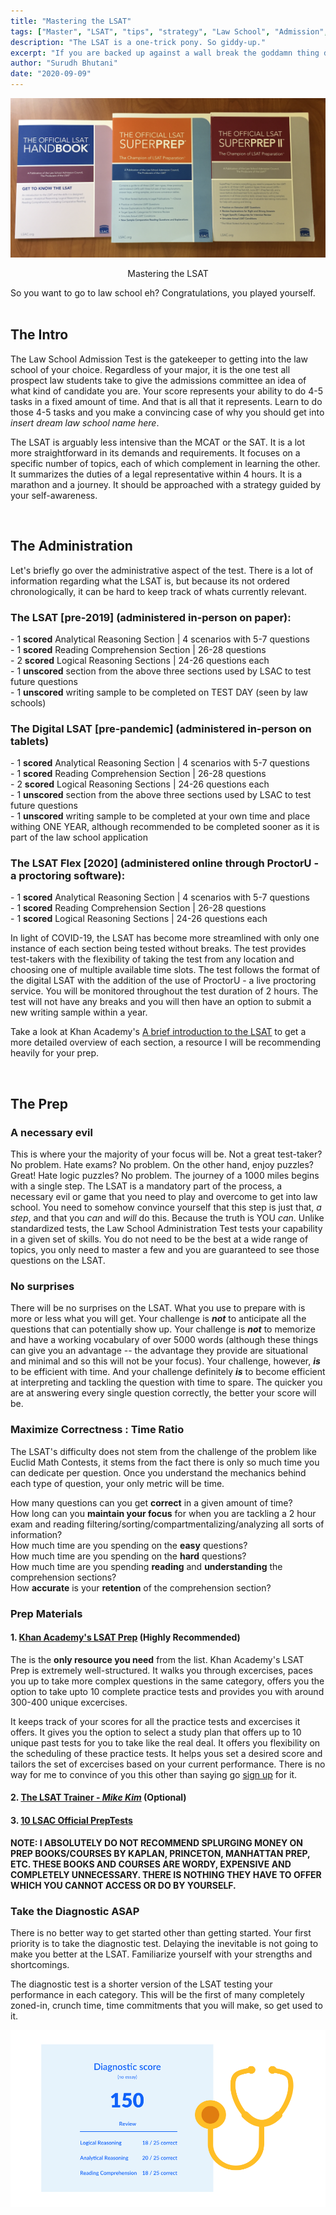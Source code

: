 ```yaml
---
title: "Mastering the LSAT"
tags: ["Master", "LSAT", "tips", "strategy", "Law School", "Admission", "Test"]
description: "The LSAT is a one-trick pony. So giddy-up."
excerpt: "If you are backed up against a wall break the goddamn thing down. -Harvey Specter"
author: "Surudh Bhutani"
date: "2020-09-09"
---
```


<img src="./feature.jpg" alt="Mastering the LSAT"/><p style="text-align:center;">Mastering the LSAT</p>
So you want to go to law school eh? Congratulations, you played yourself.
<br /><br />

## The Intro

<p>The Law School Admission Test is the gatekeeper to getting into the law school of your choice. Regardless of your major, it is the one test all prospect law students take to give the admissions committee an idea of what kind of candidate you are. Your score represents your ability to do 4-5 tasks in a fixed amount of time. And that is all that it represents. Learn to do those 4-5 tasks and you make a convincing case of why you should get into <i>insert dream law school name here</i>.

The LSAT is arguably less intensive than the MCAT or the SAT. It is a lot more straightforward in its demands and requirements. It focuses on a specific number of topics, each of which complement in learning the other. It summarizes the duties of a legal representative within 4 hours. It is a marathon and a journey. It should be approached with a strategy guided by your self-awareness.</p>
<br />

## The Administration

<p>
Let's briefly go over the administrative aspect of the test. There is a lot of information regarding what the LSAT is, but because its not ordered chronologically, it can be hard to keep track of whats currently relevant.
</p>

### The LSAT [pre-2019] (administered in-person on paper):

<p>
- 1 <b>scored</b> Analytical Reasoning Section | 4 scenarios with 5-7 questions<br />
- 1 <b>scored</b> Reading Comprehension Section | 26-28 questions<br />
- 2 <b>scored</b> Logical Reasoning Sections | 24-26 questions each<br />
- 1 <b>unscored</b> section from the above three sections used by LSAC to test future questions<br />
- 1 <b>unscored</b> writing sample to be completed on TEST DAY (seen by law schools)<br />
</p>

### The Digital LSAT [pre-pandemic] (administered in-person on tablets)

<p>
- 1 <b>scored</b> Analytical Reasoning Section | 4 scenarios with 5-7 questions<br />
- 1 <b>scored</b> Reading Comprehension Section | 26-28 questions <br />
- 2 <b>scored</b> Logical Reasoning Sections | 24-26 questions each <br />
- 1 <b>unscored</b> section from the above three sections used by LSAC to test future questions<br />
- 1 <b>unscored</b> writing sample to be completed at your own time and place withing ONE YEAR, although recommended to be completed sooner as it is part of the law school application <br />
</p>

### The LSAT Flex [2020] (administered online through ProctorU - a proctoring software):

<p>
- 1 <b>scored</b> Analytical Reasoning Section | 4 scenarios with 5-7 questions<br />
- 1 <b>scored</b> Reading Comprehension Section | 26-28 questions<br />
- 1 <b>scored</b> Logical Reasoning Sections | 24-26 questions each<br />
</p>

<p>In light of COVID-19, the LSAT has become more streamlined with only one instance of each section being tested without breaks. The test provides test-takers with the flexibility of taking the test from any location and choosing one of multiple available time slots. The test follows the format of the digital LSAT with the addition of the use of ProctorU - a live proctoring service. You will be monitored throughout the test duration of 2 hours. The test will not have any breaks and you will then have an option to submit a new writing sample within a year.

Take a look at Khan Academy's <a href="https://www.khanacademy.org/test-prep/lsat/lsat-lessons/general-test-information/a/intro-to-the-lsat" target="_blank">A brief introduction to the LSAT</a> to get a more detailed overview of each section, a resource I will be recommending heavily for your prep.</p>
<br />

## The Prep

### A necessary evil

This is where your the majority of your focus will be. Not a great test-taker? No problem. Hate exams? No problem. On the other hand, enjoy puzzles? Great! Hate logic puzzles? No problem. The journey of a 1000 miles begins with a single step. The LSAT is a mandatory part of the process, a necessary evil or game that you need to play and overcome to get into law school. You need to somehow convince yourself that this step is just that, <i>a step</i>, and that you _can_ and _will_ do this. Because the truth is YOU _can_. Unlike standardized tests, the Law School Administration Test tests your capability in a given set of skills. You do not need to be the best at a wide range of topics, you only need to master a few and you are guaranteed to see those questions on the LSAT.

### No surprises

There will be no surprises on the LSAT. What you use to prepare with is more or less what you will get. Your challenge is <b><i>not</i></b> to anticipate all the questions that can potentially show up. Your challenge is <b><i>not</i></b> to memorize and have a working vocabulary of over 5000 words (although these things can give you an advantage -- the advantage they provide are situational and minimal and so this will not be your focus). Your challenge, however, <b><i>is</i></b> to be efficient with time. And your challenge definitely <b><i>is</i></b> to become efficient at interpreting and tackling the question with time to spare. The quicker you are at answering every single question correctly, the better your score will be.

### Maximize Correctness : Time Ratio

The LSAT's difficulty does not stem from the challenge of the problem like Euclid Math Contests, it stems from the fact there is only so much time you can dedicate per question. Once you understand the mechanics behind each type of question, your only metric will be time.

How many questions can you get <b>correct</b> in a given amount of time? <br />
How long can you <B>maintain your focus</b> for when you are tackling a 2 hour exam and reading filtering/sorting/compartmentalizing/analyzing all sorts of information? <br />
How much time are you spending on the <b>easy</b> questions? <br />
How much time are you spending on the <b>hard</b> questions? <br />
How much time are you spending <b>reading</b> and <b>understanding</b> the comprehension sections? <br />
How <b>accurate</b> is your <b>retention</b> of the comprehension section? <br />

### Prep Materials

#### 1. <a href="https://www.khanacademy.org/prep/lsat" target="_blank">Khan Academy's LSAT Prep</a> (Highly Recommended)

The is the <b>only resource you need</b> from the list. Khan Academy's LSAT Prep is extremely well-structured. It walks you through excercises, paces you up to take more complex questions in the same category, offers you the option to take upto 10 complete practice tests and provides you with around 300-400 unique excercises.

It keeps track of your scores for all the practice tests and excercises it offers. It gives you the option to select a study plan that offers up to 10 unique past tests for you to take like the real deal. It offers you flexibility on the scheduling of these practice tests. It helps yous set a desired score and tailors the set of excercises based on your current performance. There is no way for me to convince of you this other than saying go <a href="https://www.khanacademy.org/prep/lsat/intro" target="_blank">sign up</a> for it.

#### 2. <a href="http://www.thelsattrainer.com/" target="_blank">The LSAT Trainer - <i>Mike Kim</i></a> (Optional)<br />

#### 3. <a href="https://www.lsac.org/lsat/lsat-prep/prep-books-ebooks/10-actual-official-lsat-prepteststm" target="_blank">10 LSAC Official PrepTests</a><br /></p>

<b>NOTE: I ABSOLUTELY DO NOT RECOMMEND SPLURGING MONEY ON PREP BOOKS/COURSES BY KAPLAN, PRINCETON, MANHATTAN PREP, ETC. THESE BOOKS AND COURSES ARE WORDY, EXPENSIVE AND COMPLETELY UNNECESSARY. THERE IS NOTHING THEY HAVE TO OFFER WHICH YOU CANNOT ACCESS OR DO BY YOURSELF.</b>

### Take the Diagnostic ASAP

There is no better way to get started other than getting started. Your first priority is to take the diagnostic test. Delaying the inevitable is not going to make you better at the LSAT. Familiarize yourself with your strengths and shortcomings.

The diagnostic test is a shorter version of the LSAT testing your performance in each category. This will be the first of many completely zoned-in, crunch time, time commitments that you will make, so get used to it.

<img src="./diagnostic-score.png" alt="Khan Academy Diagnostic" />
